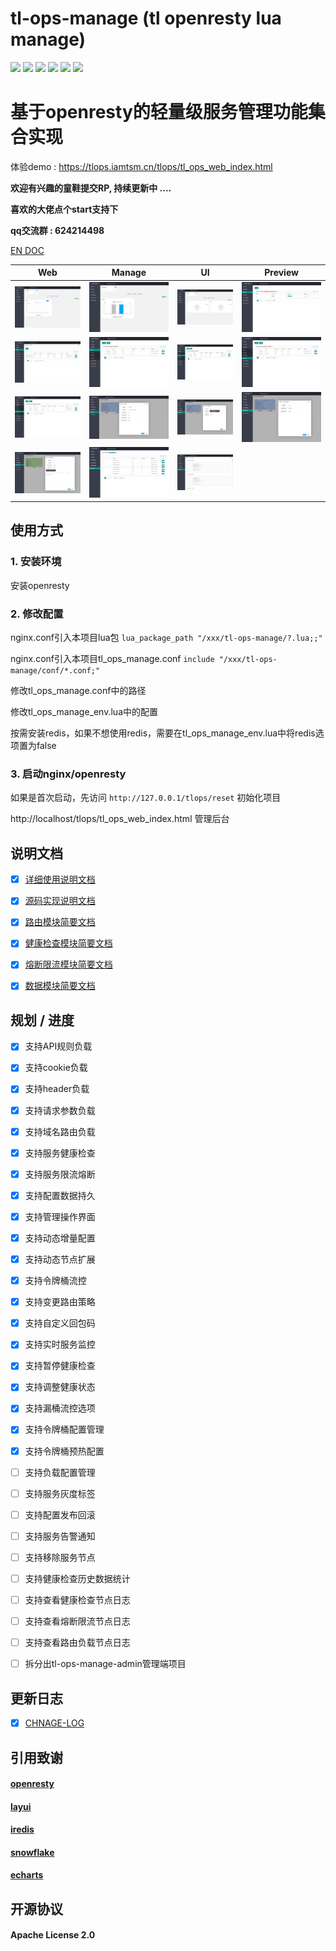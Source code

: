 # tl-ops-manage (tl openresty lua manage)

[![](https://img.shields.io/badge/base-openresty-blue)](https://openresty.org/cn/)
[![](https://img.shields.io/badge/webmanage-red)](https://github.com/iamtsm/tl-ops-manage)
[![](https://img.shields.io/badge/healthcheck-red)](https://github.com/iamtsm/tl-ops-manage/blob/main/doc/tl-ops-health.md)
[![](https://img.shields.io/badge/balance-red)](https://github.com/iamtsm/tl-ops-manage/blob/main/doc/tl-ops-balance.md)
[![](https://img.shields.io/badge/limitfuse-red)](https://github.com/iamtsm/tl-ops-manage/blob/main/doc/tl-ops-balance.md)
[![](https://img.shields.io/badge/dynamic%20conf-green)](https://github.com/iamtsm/tl-ops-manage)


# 基于openresty的轻量级服务管理功能集合实现


体验demo : https://tlops.iamtsm.cn/tlops/tl_ops_web_index.html


**欢迎有兴趣的童鞋提交RP, 持续更新中 ....**

**喜欢的大佬点个start支持下**

**qq交流群 : 624214498**


[EN DOC](doc/README_EN.md) 


| Web | Manage  | UI  | Preview  |
|:-------------:|:-------:|:-------:|:-------:|
| ![console_balance](doc/console_balance.png "console_balance") | ![console_health](doc/console_health.png "console_health") | ![console_fuse](doc/console_fuse.png "console_fuse") |![service](doc/service.png "service")
|![service_node](doc/service_node.png "service_node") |![balance_api](doc/balance_api.png "balance_api")| ![balance_cookie](doc/balance_cookie.png "balance_cookie") | ![balance_header](doc/balance_header.png "balance_header") 
|![balance_param](doc/balance_param.png "balance_param")|![fuse](doc/fuse.png "fuse")|![fuse_limit_token](doc/fuse_limit_token.png "fuse_limit_token")|![fuse_limit_leak](doc/fuse_limit_leak.png "fuse_limit_leak")
|![health](doc/health.png "health")|![store](doc/store.png "store")|![store_view](doc/store_view.png "store_view")


## 使用方式

### 1. 安装环境

安装openresty

### 2. 修改配置

nginx.conf引入本项目lua包  `lua_package_path "/xxx/tl-ops-manage/?.lua;;"`

nginx.conf引入本项目tl_ops_manage.conf  `include "/xxx/tl-ops-manage/conf/*.conf;"`

修改tl_ops_manage.conf中的路径

修改tl_ops_manage_env.lua中的配置

按需安装redis，如果不想使用redis，需要在tl_ops_manage_env.lua中将redis选项置为false

### 3. 启动nginx/openresty

如果是首次启动，先访问 `http://127.0.0.1/tlops/reset` 初始化项目

http://localhost/tlops/tl_ops_web_index.html  管理后台



## 说明文档

- [x] [详细使用说明文档](https://blog.iamtsm.cn/detail.html?id=90)

- [x] [源码实现说明文档](https://blog.iamtsm.cn/detail.html?id=91)

- [x] [路由模块简要文档](doc/tl-ops-balance.md)

- [x] [健康检查模块简要文档](doc/tl-ops-health.md)

- [x] [熔断限流模块简要文档](doc/tl-ops-limit.md)

- [x] [数据模块简要文档](doc/tl-ops-store.md)



## 规划 / 进度

- [x] 支持API规则负载

- [x] 支持cookie负载

- [x] 支持header负载

- [x] 支持请求参数负载

- [x] 支持域名路由负载

- [x] 支持服务健康检查

- [x] 支持服务限流熔断

- [x] 支持配置数据持久

- [x] 支持管理操作界面

- [x] 支持动态增量配置

- [x] 支持动态节点扩展

- [x] 支持令牌桶流控

- [x] 支持变更路由策略

- [x] 支持自定义回包码

- [x] 支持实时服务监控

- [x] 支持暂停健康检查

- [x] 支持调整健康状态

- [x] 支持漏桶流控选项

- [x] 支持令牌桶配置管理

- [x] 支持令牌桶预热配置

- [ ] 支持负载配置管理

- [ ] 支持服务灰度标签

- [ ] 支持配置发布回滚

- [ ] 支持服务告警通知

- [ ] 支持移除服务节点

- [ ] 支持健康检查历史数据统计

- [ ] 支持查看健康检查节点日志

- [ ] 支持查看熔断限流节点日志

- [ ] 支持查看路由负载节点日志

- [ ] 拆分出tl-ops-manage-admin管理端项目


## 更新日志

- [x] [CHNAGE-LOG](doc/change.md)


## 引用致谢

#### [openresty](https://github.com/openresty/openresty)

#### [layui](https://github.com/layui/layui)

#### [iredis](https://github.com/membphis/lua-resty-iredis)

#### [snowflake](https://github.com/yunfengmeng/lua-resty-snowflake)

#### [echarts](https://github.com/apache/echarts)


## 开源协议

#### Apache License 2.0